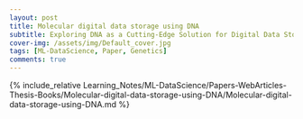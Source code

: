 ```yaml
---
layout: post
title: Molecular digital data storage using DNA
subtitle: Exploring DNA as a Cutting-Edge Solution for Digital Data Storage
cover-img: /assets/img/Default_cover.jpg
tags: [ML-DataScience, Paper, Genetics]
comments: true
---
```


{% include_relative Learning_Notes/ML-DataScience/Papers-WebArticles-Thesis-Books/Molecular-digital-data-storage-using-DNA/Molecular-digital-data-storage-using-DNA.md %}
